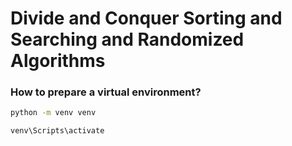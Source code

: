 # Divide and Conquer Sorting and Searching and Randomized Algorithms
 

### How to prepare a virtual environment?

```bash
python -m venv venv
```

```bash
venv\Scripts\activate
```

